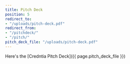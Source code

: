 ```yaml
---
title: Pitch Deck
position: 5
redirect_to:
- "/uploads/pitch-deck.pdf"
redirect_from:
- "/pitchdeck/"
- "/pitch/"
pitch_deck_file: "/uploads/pitch-deck.pdf"
---
```


Here's the [Credntia Pitch Deck]({{ page.pitch_deck_file }})
